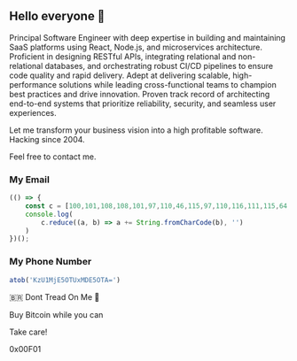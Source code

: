 ## Hello everyone 👋

Principal Software Engineer with deep expertise in building and maintaining SaaS platforms using React, Node.js, and microservices architecture. Proficient in designing RESTful APIs, integrating relational and non-relational databases, and orchestrating robust CI/CD pipelines to ensure code quality and rapid delivery. Adept at delivering scalable, high-performance solutions while leading cross-functional teams to champion best practices and drive innovation. Proven track record of architecting end-to-end systems that prioritize reliability, security, and seamless user experiences.

Let me transform your business vision into a high profitable software. Hacking since 2004.

Feel free to contact me.

### My Email

```javascript
(() => {
    const c = [100,101,108,108,101,97,110,46,115,97,110,116,111,115,64,103,109,97,105,108,46,99,111,109];
    console.log(
        c.reduce((a, b) => a += String.fromCharCode(b), '')
    )
})();
````

### My Phone Number

```javascript
atob('KzU1MjE5OTUxMDE5OTA=')
```


🇧🇷 Dont Tread On Me 🐍

Buy Bitcoin while you can

Take care!

0x00F01
